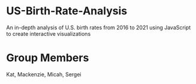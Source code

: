# US-Birth-Rate-Analysis
An in-depth analysis of U.S. birth rates from 2016 to 2021 using JavaScript to create interactive visualizations
# Group Members
Kat, Mackenzie, Micah, Sergei
